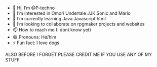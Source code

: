 - 👋 Hi, I’m @P-techno
- 👀 I’m interested in Omori Undertale JJK Sonic and Mario
- 🌱 I’m currently learning Java Javascript html 
- 💞️ I’m looking to collaborate on rpgmaker projects and websites
- 📫 How to reach me (I dont know yet)
- 😄 Pronouns: He/him
- ⚡ Fun fact: I love dogs

ALSO BEFORE I FORGET PLEASE CREDIT ME IF YOU USE ANY OF MY STUFF.
<!---
P-techno/P-techno is a ✨ special ✨ repository because its `README.md` (this file) appears on your GitHub profile.
You can click the Preview link to take a look at your changes.
--->
